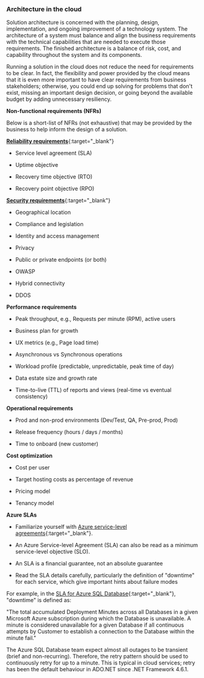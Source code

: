 ### **Architecture in the cloud**

Solution architecture is concerned with the planning, design, implementation,
and ongoing improvement of a technology system. The architecture of a system
must balance and align the business requirements with the technical capabilities
that are needed to execute those requirements. The finished architecture is a
balance of risk, cost, and capability throughout the system and its components.

Running a solution in the cloud does not reduce the need for requirements to be
clear. In fact, the flexibility and power provided by the cloud means that it is
even more important to have clear requirements from business stakeholders;
otherwise, you could end up solving for problems that don't exist, missing an
important design decision, or going beyond the available budget by adding
unnecessary resiliency.

**Non-functional requirements (NFRs)**

Below is a short-list of NFRs (not exhaustive) that may be provided by the
business to help inform the design of a solution.

[**Reliability
requirements**](https://docs.microsoft.com/en-gb/azure/architecture/framework/resiliency/overview#define-requirements){:target="_blank"}

-   Service level agreement (SLA)

-   Uptime objective

-   Recovery time objective (RTO)

-   Recovery point objective (RPO)

[**Security
requirements**](https://docs.microsoft.com/en-gb/azure/architecture/framework/security/governance){:target="_blank"}

-   Geographical location

-   Compliance and legislation

-   Identity and access management

-   Privacy

-   Public or private endpoints (or both)

-   OWASP

-   Hybrid connectivity

-   DDOS

**Performance requirements**

-   Peak throughput, e.g., Requests per minute (RPM), active users

-   Business plan for growth

-   UX metrics (e.g., Page load time)

-   Asynchronous vs Synchronous operations

-   Workload profile (predictable, unpredictable, peak time of day)

-   Data estate size and growth rate

-   Time-to-live (TTL) of reports and views (real-time vs eventual consistency)

**Operational requirements**

-   Prod and non-prod environments (Dev/Test, QA, Pre-prod, Prod)

-   Release frequency (hours / days / months)

-   Time to onboard (new customer)

**Cost optimization**

-   Cost per user

-   Target hosting costs as percentage of revenue

-   Pricing model

-   Tenancy model

**Azure SLAs**

-   Familiarize yourself with [Azure service-level
    agreements](https://azure.microsoft.com/en-au/support/legal/sla/){:target="_blank"}.

-   An Azure Service-level Agreement (SLA) can also be read as a minimum
    service-level objective (SLO).

-   An SLA is a financial guarantee, not an absolute guarantee

-   Read the SLA details carefully, particularly the definition of "downtime"
    for each service, which give important hints about failure modes

For example, in the [SLA for Azure SQL
Database](https://azure.microsoft.com/en-au/support/legal/sla/sql-database/v1_4/){:target="_blank"},
"downtime" is defined as:

"The total accumulated Deployment Minutes across all Databases in a given
Microsoft Azure subscription during which the Database is unavailable. A minute
is considered unavailable for a given Database if all continuous attempts by
Customer to establish a connection to the Database within the minute fail."

The Azure SQL Database team expect almost all outages to be transient (brief and
non-recurring). Therefore, the retry pattern should be used to continuously
retry for up to a minute. This is typical in cloud services; retry has been the
default behaviour in ADO.NET since .NET Framework 4.6.1.
